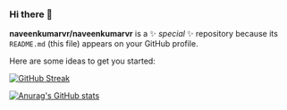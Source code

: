 ### Hi there 👋

**naveenkumarvr/naveenkumarvr** is a ✨ _special_ ✨ repository because its `README.md` (this file) appears on your GitHub profile.

Here are some ideas to get you started:

[![GitHub Streak](https://github-readme-streak-stats.herokuapp.com?user=naveenkumarvr&theme=github-light&hide_border=true&border_radius=4.7)](https://git.io/streak-stats) 

[![Anurag's GitHub stats](https://github-readme-stats.vercel.app/api?username=naveenkumarvr)](https://github.com/anuraghazra/github-readme-stats)

